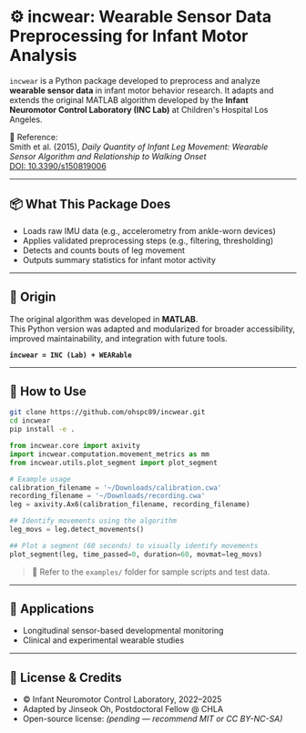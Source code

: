 # ⚙️ incwear: Wearable Sensor Data Preprocessing for Infant Motor Analysis

`incwear` is a Python package developed to preprocess and analyze **wearable sensor data** in infant motor behavior research. It adapts and extends the original MATLAB algorithm developed by the **Infant Neuromotor Control Laboratory (INC Lab)** at Children's Hospital Los Angeles.

📄 Reference:  
Smith et al. (2015), *Daily Quantity of Infant Leg Movement: Wearable Sensor Algorithm and Relationship to Walking Onset*  
[DOI: 10.3390/s150819006](https://doi.org/10.3390/s150819006)

---

## 📦 What This Package Does

- Loads raw IMU data (e.g., accelerometry from ankle-worn devices)
- Applies validated preprocessing steps (e.g., filtering, thresholding)
- Detects and counts bouts of leg movement
- Outputs summary statistics for infant motor activity

---

## 🧪 Origin

The original algorithm was developed in **MATLAB**.  
This Python version was adapted and modularized for broader accessibility, improved maintainability, and integration with future tools.

**`incwear = INC (Lab) + WEARable`**

---

## 🧰 How to Use

```bash
git clone https://github.com/ohspc89/incwear.git
cd incwear
pip install -e .
```

```python
from incwear.core import axivity
import incwear.computation.movement_metrics as mm
from incwear.utils.plot_segment import plot_segment

# Example usage
calibration_filename = '~/Downloads/calibration.cwa'
recording_filename = '~/Downloads/recording.cwa'
leg = axivity.Ax6(calibration_filename, recording_filename)

## Identify movements using the algorithm
leg_movs = leg.detect_movements()

## Plot a segment (60 seconds) to visually identify movements
plot_segment(leg, time_passed=0, duration=60, movmat=leg_movs)
```

> 📁 Refer to the `examples/` folder for sample scripts and test data.

---

## 🧠 Applications

- Longitudinal sensor-based developmental monitoring
- Clinical and experimental wearable studies

---

## 📄 License & Credits

- © Infant Neuromotor Control Laboratory, 2022–2025
- Adapted by Jinseok Oh, Postdoctoral Fellow @ CHLA
- Open-source license: *(pending — recommend MIT or CC BY-NC-SA)*
